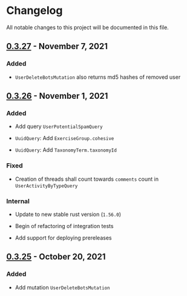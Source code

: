 # Changelog

All notable changes to this project will be documented in this file.

## [0.3.27](https://github.com/serlo/serlo.org-database-layer/compare/v0.3.26..v0.3.27) - November 7, 2021

### Added

- `UserDeleteBotsMutation` also returns md5 hashes of removed user

## [0.3.26](https://github.com/serlo/serlo.org-database-layer/compare/v0.3.25..v0.3.26) - November 1, 2021

### Added

- Add query `UserPotentialSpamQuery`

- `UuidQuery`: Add `ExerciseGroup.cohesive`

- `UuidQuery`: Add `TaxonomyTerm.taxonomyId`

### Fixed

- Creation of threads shall count towards `comments` count in `UserActivityByTypeQuery`

### Internal

- Update to new stable rust version (`1.56.0`)

- Begin of refactoring of integration tests

- Add support for deploying prereleases

## [0.3.25](https://github.com/serlo/serlo.org-database-layer/compare/a1d5d8261d84ae546914696c363e92ed83b6a17f..v0.3.25) - October 20, 2021

### Added

- Add mutation `UserDeleteBotsMutation`
